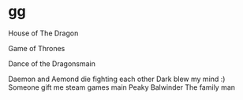 # gg

House of The Dragon

Game of Thrones

Dance of the Dragonsmain

Daemon and Aemond die fighting each other
Dark blew my mind :)
Someone gift me steam games
main
Peaky Balwinder
The family man
